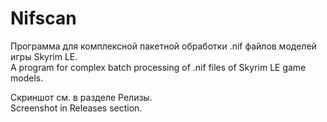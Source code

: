 # Nifscan
Программа для комплексной пакетной обработки .nif файлов моделей игры Skyrim LE.\
A program for complex batch processing of .nif files of Skyrim LE game models.

Скриншот см. в разделе Релизы.\
Screenshot in Releases section.
